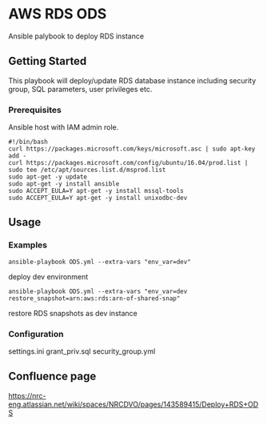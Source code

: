 # AWS RDS ODS

Ansible palybook to deploy RDS instance

## Getting Started

This playbook will deploy/update RDS database instance including security group, SQL parameters, user privileges etc.

### Prerequisites

Ansible host with IAM admin role.

```
#!/bin/bash
curl https://packages.microsoft.com/keys/microsoft.asc | sudo apt-key add -
curl https://packages.microsoft.com/config/ubuntu/16.04/prod.list | sudo tee /etc/apt/sources.list.d/msprod.list
sudo apt-get -y update
sudo apt-get -y install ansible
sudo ACCEPT_EULA=Y apt-get -y install mssql-tools
sudo ACCEPT_EULA=Y apt-get -y install unixodbc-dev
```

## Usage
### Examples
```
ansible-playbook ODS.yml --extra-vars "env_var=dev"
```
deploy dev environment


```
ansible-playbook ODS.yml --extra-vars "env_var=dev restore_snapshot=arn:aws:rds:arn-of-shared-snap"
```
restore RDS snapshots as dev instance

### Configuration
settings.ini
grant_priv.sql
security_group.yml

## Confluence page

https://nrc-eng.atlassian.net/wiki/spaces/NRCDVO/pages/143589415/Deploy+RDS+ODS
